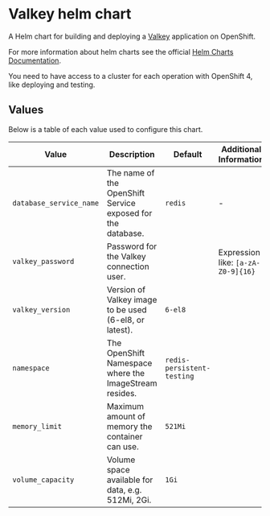 # Valkey helm chart

A Helm chart for building and deploying a [Valkey](https://github/sclorg/redis-container) application on OpenShift.

For more information about helm charts see the official [Helm Charts Documentation](https://helm.sh/).

You need to have access to a cluster for each operation with OpenShift 4, like deploying and testing.

## Values
Below is a table of each value used to configure this chart.

| Value                   | Description                                                 | Default | Additional Information |
|-------------------------|-------------------------------------------------------------| -- | ---------------------- |
| `database_service_name` | The name of the OpenShift Service exposed for the database. | `redis` | - |
| `valkey_password`       | Password for the Valkey connection user.                    |  | Expression like: `[a-zA-Z0-9]{16}` |
| `valkey_version`        | Version of Valkey image to be used (6-el8, or latest).      | `6-el8` |  |
| `namespace`             | The OpenShift Namespace where the ImageStream resides.      | `redis-persistent-testing` | |
| `memory_limit`          | Maximum amount of memory the container can use.             | `521Mi` |  |
| `volume_capacity`       | Volume space available for data, e.g. 512Mi, 2Gi.           | `1Gi` |  |

